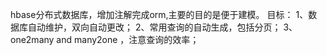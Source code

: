 hbase分布式数据库，增加注解完成orm,主要的目的是便于建模。
目标：
1、数据库自动维护，双向自动更改；
2、常用查询的自动生成，包括分页；
3、one2many and many2one ，注意查询的效率；